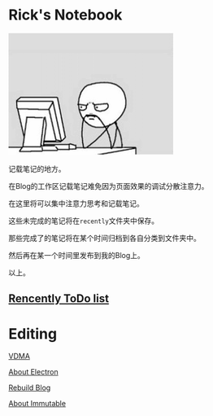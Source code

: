 # Rick's Notebook

![Thinking](images/thinking.png)

记载笔记的地方。

在Blog的工作区记载笔记难免因为页面效果的调试分散注意力。

在这里将可以集中注意力思考和记载笔记。

这些未完成的笔记将在`recently`文件夹中保存。

那些完成了的笔记将在某个时间归档到各自分类到文件夹中。

然后再在某一个时间里发布到我的Blog上。

以上。

## [Rencently ToDo list](recently/recently-todo-list.md)

# Editing

[VDMA](recently/create-visual-data-manipulator-app.md)

[About Electron](recently/about-electron.md)

[Rebuild Blog](recently/rebuild-blog.md)

[About Immutable](recently/about-immutable.md)
